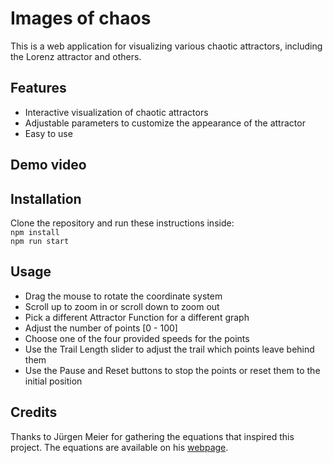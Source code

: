 # Images of chaos
This is a web application for visualizing various chaotic attractors, including the Lorenz attractor and others.

## Features

* Interactive visualization of chaotic attractors
* Adjustable parameters to customize the appearance of the attractor 
* Easy to use

## Demo video

## Installation

Clone the repository and run these instructions inside: \
`npm install` \
`npm run start`

## Usage

* Drag the mouse to rotate the coordinate system 
* Scroll up to zoom in or scroll down to zoom out 
* Pick a different Attractor Function for a different graph 
* Adjust the number of points [0 - 100]
* Choose one of the four provided speeds for the points 
* Use the Trail Length slider to adjust the trail which points leave behind them 
* Use the Pause and Reset buttons to stop the points or reset them to the initial position

## Credits

Thanks to Jürgen Meier for gathering the equations that inspired this project. The equations are available on his [webpage](http://www.3d-meier.de/tut19/Seite0.html).
